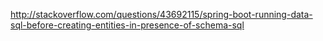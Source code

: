 http://stackoverflow.com/questions/43692115/spring-boot-running-data-sql-before-creating-entities-in-presence-of-schema-sql